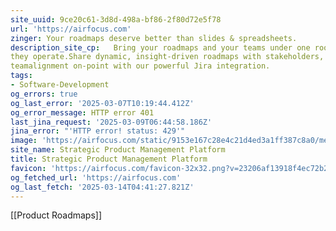 ```yaml
---
site_uuid: 9ce20c61-3d8d-498a-bf86-2f80d72e5f78
url: 'https://airfocus.com'
zinger: Your roadmaps deserve better than slides & spreadsheets.
description_site_cp:   Bring your roadmaps and your teams under one roof, no matter how differently
they operate.Share dynamic, insight-driven roadmaps with stakeholders, keeping
teamalignment on-point with our powerful Jira integration.
tags:
- Software-Development
og_errors: true
og_last_error: '2025-03-07T10:19:44.412Z'
og_error_message: HTTP error 401
last_jina_request: '2025-03-09T06:44:58.186Z'
jina_error: "'HTTP error! status: 429'"
image: 'https://airfocus.com/static/9153e167c28e4c21d4ed3a1ff387c8a0/meta-default.png'
site_name: Strategic Product Management Platform
title: Strategic Product Management Platform
favicon: 'https://airfocus.com/favicon-32x32.png?v=23206af13918f4ec72b2582ef7d0e3c7'
og_fetched_url: 'https://airfocus.com'
og_last_fetch: '2025-03-14T04:41:27.821Z'
---
```

[[Product Roadmaps]]


